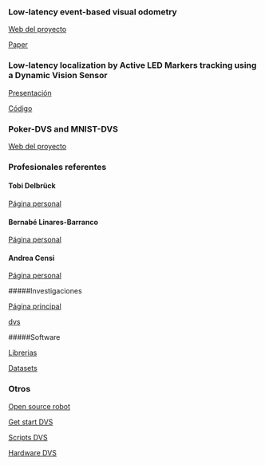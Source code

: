 ### Low-latency event-based visual odometry

  [Web del proyecto](http://censi.mit.edu/research/robot-perception/low-latency-visual-odometry/)
  
  [Paper](http://censi.mit.edu/pub/research/2013-dvsd-final.pdf)


### Low-latency localization by Active LED Markers tracking using a Dynamic Vision Sensor

  [Presentación](http://censi.mit.edu/pub/research/2013-dvs-slides.pdf)

  [Código](https://github.com/AndreaCensi/env_dvs)


### Poker-DVS and MNIST-DVS

  [Web del proyecto](http://journal.frontiersin.org/article/10.3389/fnins.2015.00481/full)


### Profesionales referentes

#### Tobi Delbrück

[Página personal](https://www.ini.uzh.ch/~tobi/)

#### Bernabé Linares-Barranco

[Página personal](http://www2.imse-cnm.csic.es/~bernabe/)

#### Andrea Censi

[Página personal](http://censi.mit.edu)

#####Investigaciones

[Página principal](http://censi.mit.edu/research/)

[dvs](http://censi.mit.edu/research/robot-perception/dvs/)


#####Software

 [Librerias](http://censi.mit.edu/software/)

 [Datasets](http://www.ncbi.nlm.nih.gov/pmc/articles/PMC4763084/)


### Otros

[Open source robot](http://inilabs.com/products/pushbot)

[Get start DVS](https://wiki.lsr.ei.tum.de/nst/programming/edvsgettingstarted)

[Scripts DVS](https://wiki.lsr.ei.tum.de/nst/programming/edvsmatlabscripts)

[Hardware DVS](http://inilabs.com/support/hardware/edvs/)
